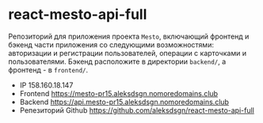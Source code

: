 # react-mesto-api-full
Репозиторий для приложения проекта `Mesto`, включающий фронтенд и бэкенд части приложения со следующими возможностями: авторизации и регистрации пользователей, операции с карточками и пользователями. Бэкенд расположите в директории `backend/`, а фронтенд - в `frontend/`. 
  
- IP 158.160.18.147
- Frontend https://mesto-pr15.aleksdsgn.nomoredomains.club
- Backend https://api.mesto-pr15.aleksdsgn.nomoredomains.club
- Репезиторий Github https://github.com/aleksdsgn/react-mesto-api-full